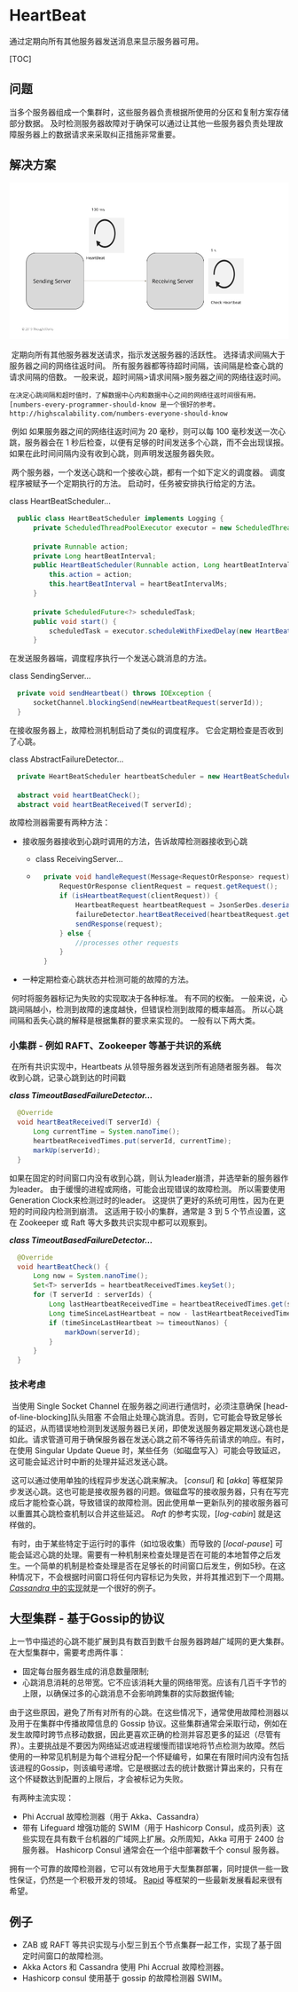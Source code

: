 # HeartBeat

通过定期向所有其他服务器发送消息来显示服务器可用。



[TOC]



## 问题

当多个服务器组成一个集群时，这些服务器负责根据所使用的分区和复制方案存储部分数据。 及时检测服务器故障对于确保可以通过让其他一些服务器负责处理故障服务器上的数据请求来采取纠正措施非常重要。



## 解决方案

![img](images/Heartbeat.png)

​		定期向所有其他服务器发送请求，指示发送服务器的活跃性。 选择请求间隔大于服务器之间的网络往返时间。 所有服务器都等待超时间隔，该间隔是检查心跳的请求间隔的倍数。 一般来说，超时间隔>请求间隔>服务器之间的网络往返时间。

```asciiarmor
在决定心跳间隔和超时值时，了解数据中心内和数据中心之间的网络往返时间很有用。
[numbers-every-programmer-should-know 是一个很好的参考。http://highscalability.com/numbers-everyone-should-know
```

​		例如 如果服务器之间的网络往返时间为 20 毫秒，则可以每 100 毫秒发送一次心跳，服务器会在 1 秒后检查，以便有足够的时间发送多个心跳，而不会出现误报。 如果在此时间间隔内没有收到心跳，则声明发送服务器失败。

​		两个服务器，一个发送心跳和一个接收心跳，都有一个如下定义的调度器。 调度程序被赋予一个定期执行的方法。 启动时，任务被安排执行给定的方法。

class HeartBeatScheduler…

```java
  public class HeartBeatScheduler implements Logging {
      private ScheduledThreadPoolExecutor executor = new ScheduledThreadPoolExecutor(1);
  
      private Runnable action;
      private Long heartBeatInterval;
      public HeartBeatScheduler(Runnable action, Long heartBeatIntervalMs) {
          this.action = action;
          this.heartBeatInterval = heartBeatIntervalMs;
      }
  
      private ScheduledFuture<?> scheduledTask;
      public void start() {
          scheduledTask = executor.scheduleWithFixedDelay(new HeartBeatTask(action), heartBeatInterval, heartBeatInterval, TimeUnit.MILLISECONDS);
      }
```

在发送服务器端，调度程序执行一个发送心跳消息的方法。

class SendingServer…

```java
  private void sendHeartbeat() throws IOException {
      socketChannel.blockingSend(newHeartbeatRequest(serverId));
  }
```

在接收服务器上，故障检测机制启动了类似的调度程序。 它会定期检查是否收到了心跳。

class AbstractFailureDetector…

```java
  private HeartBeatScheduler heartbeatScheduler = new HeartBeatScheduler(this::heartBeatCheck, 100l);

  abstract void heartBeatCheck();
  abstract void heartBeatReceived(T serverId);
```

故障检测器需要有两种方法：

* 接收服务器接收到心跳时调用的方法，告诉故障检测器接收到心跳
  - class ReceivingServer…

  - ```java
      private void handleRequest(Message<RequestOrResponse> request) {
          RequestOrResponse clientRequest = request.getRequest();
          if (isHeartbeatRequest(clientRequest)) {
              HeartbeatRequest heartbeatRequest = JsonSerDes.deserialize(clientRequest.getMessageBodyJson(), HeartbeatRequest.class);
              failureDetector.heartBeatReceived(heartbeatRequest.getServerId());
              sendResponse(request);
          } else {
              //processes other requests
          }
      }
    ```

* 一种定期检查心跳状态并检测可能的故障的方法。

​		何时将服务器标记为失败的实现取决于各种标准。 有不同的权衡。 一般来说，心跳间隔越小，检测到故障的速度越快，但错误检测到故障的概率越高。 所以心跳间隔和丢失心跳的解释是根据集群的要求来实现的。 一般有以下两大类。



### 小集群 - 例如 RAFT、Zookeeper 等基于共识的系统

​		在所有共识实现中，Heartbeats 从领导服务器发送到所有追随者服务器。 每次收到心跳，记录心跳到达的时间戳

***class TimeoutBasedFailureDetector…***

```java
  @Override
  void heartBeatReceived(T serverId) {
      Long currentTime = System.nanoTime();
      heartbeatReceivedTimes.put(serverId, currentTime);
      markUp(serverId);
  }
```

​		如果在固定的时间窗口内没有收到心跳，则认为leader崩溃，并选举新的服务器作为leader。 由于缓慢的进程或网络，可能会出现错误的故障检测。 所以需要使用Generation Clock来检测过时的leader。 这提供了更好的系统可用性，因为在更短的时间段内检测到崩溃。 这适用于较小的集群，通常是 3 到 5 个节点设置，这在 Zookeeper 或 Raft 等大多数共识实现中都可以观察到。

***class TimeoutBasedFailureDetector…***

```java
  @Override
  void heartBeatCheck() {
      Long now = System.nanoTime();
      Set<T> serverIds = heartbeatReceivedTimes.keySet();
      for (T serverId : serverIds) {
          Long lastHeartbeatReceivedTime = heartbeatReceivedTimes.get(serverId);
          Long timeSinceLastHeartbeat = now - lastHeartbeatReceivedTime;
          if (timeSinceLastHeartbeat >= timeoutNanos) {
              markDown(serverId);
          }
      }
  }
```



### 技术考虑

​		当使用 Single Socket Channel 在服务器之间进行通信时，必须注意确保 [head-of-line-blocking]队头阻塞 不会阻止处理心跳消息。否则，它可能会导致足够长的延迟，从而错误地检测到发送服务器已关闭，即使发送服务器定期发送心跳也是如此。请求管道可用于确保服务器在发送心跳之前不等待先前请求的响应。有时，在使用 Singular Update Queue 时，某些任务（如磁盘写入）可能会导致延迟，这可能会延迟计时中断的处理并延迟发送心跳。

​		这可以通过使用单独的线程异步发送心跳来解决。 [*consul*] 和 [*akka*] 等框架异步发送心跳。这也可能是接收服务器的问题。做磁盘写的接收服务器，只有在写完成后才能检查心跳，导致错误的故障检测。因此使用单一更新队列的接收服务器可以重置其心跳检查机制以合并这些延迟。 *Raft* 的参考实现，[*log-cabin*] 就是这样做的。

​		有时，由于某些特定于运行时的事件（如垃圾收集）而导致的 [*local-pause*] 可能会延迟心跳的处理。需要有一种机制来检查处理是否在可能的本地暂停之后发生。一个简单的机制是检查处理是否在足够长的时间窗口后发生，例如5秒。在这种情况下，不会根据时间窗口将任何内容标记为失败，并将其推迟到下一个周期。 [*Cassandra* 中的实现](https://issues.apache.org/jira/browse/CASSANDRA-9183)就是一个很好的例子。







## 大型集群 - 基于Gossip的协议

​		上一节中描述的心跳不能扩展到具有数百到数千台服务器跨越广域网的更大集群。在大型集群中，需要考虑两件事：

* 固定每台服务器生成的消息数量限制;
* 心跳消息消耗的总带宽。它不应该消耗大量的网络带宽。应该有几百千字节的上限，以确保过多的心跳消息不会影响跨集群的实际数据传输;



​	    由于这些原因，避免了所有对所有的心跳。在这些情况下，通常使用故障检测器以及用于在集群中传播故障信息的 Gossip 协议。这些集群通常会采取行动，例如在发生故障时跨节点移动数据，因此更喜欢正确的检测并容忍更多的延迟（尽管有界）。主要挑战是不要因为网络延迟或进程缓慢而错误地将节点检测为故障。然后使用的一种常见机制是为每个进程分配一个怀疑编号，如果在有限时间内没有包括该进程的Gossip，则该编号递增。它是根据过去的统计数据计算出来的，只有在这个怀疑数达到配置的上限后，才会被标记为失败。

​	有两种主流实现：

* Phi Accrual 故障检测器（用于 Akka、Cassandra）
* 带有 Lifeguard 增强功能的 SWIM（用于 Hashicorp Consul，成员列表）这些实现在具有数千台机器的广域网上扩展。众所周知，Akka 可用于 2400 台服务器。 Hashicorp Consul 通常会在一个组中部署数千个 consul 服务器。

​	   拥有一个可靠的故障检测器，它可以有效地用于大型集群部署，同时提供一些一致性保证，仍然是一个积极开发的领域。 [Rapid](https://www.usenix.org/conference/atc18/presentation/suresh) 等框架的一些最新发展看起来很有希望。



## 例子

* ZAB 或 RAFT 等共识实现与小型三到五个节点集群一起工作，实现了基于固定时间窗口的故障检测。
* Akka Actors 和 Cassandra 使用 Phi Accrual 故障检测器。
* Hashicorp consul 使用基于 gossip 的故障检测器 SWIM。